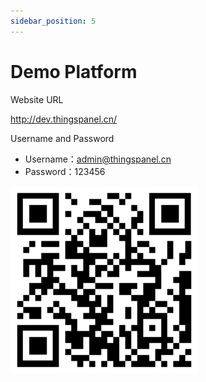 ```yaml
---
sidebar_position: 5
---
```


# Demo Platform

Website URL

http://dev.thingspanel.cn/

Username and Password

- Username：admin@thingspanel.cn
- Password：123456

![View mobile](./../img/Thingspanel-app.png)
